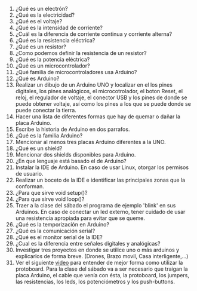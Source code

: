 1. ¿Qué es un electrón?
2. ¿Qué es la electricidad?
3. ¿Qué es el voltaje?
4. ¿Qué es la intensidad de corriente?
5. ¿Cuál es la diferencia de corriente continua y corriente alterna?
6. ¿Qué es la resistencia eléctrica?
7. ¿Qué es un resistor?
8. ¿Como podemos definir la resistencia de un resistor?
8. ¿Qué es la potencia eléctrica?
9. ¿Qué es un microcontrolador?
10. ¿Qué familia de microcontroladores usa Arduino?
11. ¿Qué es Arduino?
12. Realizar un dibujo de un Arduino UNO y localizar en el los pines digitales, los pines analógicos, el microcotrolador, el boton Reset, el reloj, el regulador de voltaje, el conector USB y los pines de donde se puede obtener voltaje, así como los pines a los que se puede donde se puede conectar la tierra.
13. Hacer una lista de diferentes formas que hay de quemar o dañar la placa Arduino.
14. Escribe la historia de Arduino en dos parrafos.
15. ¿Qué es la familia Arduino?
16. Mencionar al menos tres placas Arduino diferentes a la UNO.
17. ¿Qué es un shield?
18. Mencionar dos shields disponibles para Arduino.
19. ¿En que lenguaje está basado el de Arduino?
20. Instalar la IDE de Arduino. En caso de usar Linux, otorgar los permisos de usuario.
21. Realizar un boceto de la IDE e identificar las principales zonas que la conforman.
22. ¿Para que sirve void setup()?
23. ¿Para que sirve void loop()?
24. Traer a la clase del sábado el programa de ejemplo 'blink' en sus Arduinos. En caso de conectar un led externo, tener cuidado de usar una resistencia apropiada para evitar que se queme.
25. ¿Qué es la temporización en Arduino?
26. ¿Qué es la comunicación serial?
27. ¿Qué es el monitor serial de la IDE?
28. ¿Cual es la diferencia entre señales digitales y analógicas?
29. Investigar tres proyectos en donde se utilice uno o más arduinos y explicarlos de forma breve. (Drones, Brazo movil, Casa interligente,...)
30. Ver el siguiente [video](https://www.youtube.com/watch?v=ulsv7uxDZoc) para entender de mejor forma como utilizar la protoboard.
Para la clase del sábado va a ser necesario que traigan la placa Arduino, el cable que venía con ésta, la protoboard, los jumpers, las resistencias, los leds, los potenciómetros y los push-buttons.